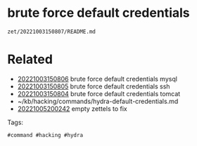 # brute force default credentials

` zet/20221003150807/README.md `

# Related

- [20221003150806](/zet/20221003150806/README.md) brute force default credentials mysql
- [20221003150805](/zet/20221003150805/README.md) brute force default credentials ssh
- [20221003150804](/zet/20221003150804/README.md) brute force default credentials tomcat
- ~/kb/hacking/commands/hydra-default-credentials.md
- [20221005200242](/zet/20221005200242/README.md) empty zettels to fix

Tags:

    #command #hacking #hydra 
